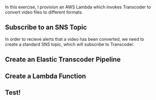 
In this exercise, I provision an AWS Lambda which invokes Transcoder to convert video files to different formats.

## [](https://github.com/gurdeepsira/AWSLambda_Transcoder/blob/master/Welcome%20file.md#subscribe-to-an-sns-topic)Subscribe to an SNS Topic

In order to recieve alerts that a video has been converted, we need to create a standard SNS topic, which will subscribe to Transcoder.

## [](https://github.com/gurdeepsira/AWSLambda_Transcoder/blob/master/Welcome%20file.md#create-an-elastic-transcoder-pipeline)Create an Elastic Transcoder Pipeline

## [](https://github.com/gurdeepsira/AWSLambda_Transcoder/blob/master/Welcome%20file.md#create-a-lambda-function)Create a Lambda Function

## [](https://github.com/gurdeepsira/AWSLambda_Transcoder/blob/master/Welcome%20file.md#test)Test!
<!--stackedit_data:
eyJoaXN0b3J5IjpbLTkxMTAwNzc3M119
-->